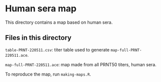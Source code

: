 # Human sera map

This directory contains a map based on human sera.

## Files in this directory

`table-PRNT-220511.csv`: titer table used to generate `map-full-PRNT-220511.ace`.

`map-full-PRNT-220511.ace`: map made from all PRNT50 titers, human sera.

To reproduce the map, run `making-maps.R`.
